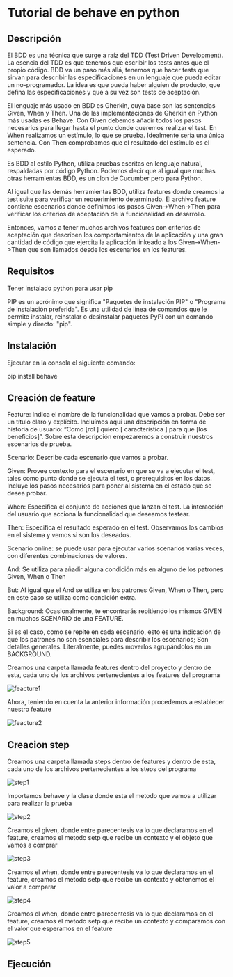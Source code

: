 #  Tutorial de behave en python

## Descripción

El BDD es una técnica que surge a raíz del TDD (Test Driven Development). La esencia del TDD es que tenemos que escribir los tests antes que el propio código. BDD va un paso más allá, tenemos que hacer tests que sirvan para describir las especificaciones en un lenguaje que pueda editar un no-programador. La idea es que pueda haber alguien de producto, que defina las especificaciones y que a su vez son tests de aceptación.

El lenguaje más usado en BDD es Gherkin, cuya base son las sentencias Given, When y Then. Una de las implementaciones de Gherkin en Python más usadas es Behave. Con Given debemos añadir todos los pasos necesarios para llegar hasta el punto donde queremos realizar el test. En When realizamos un estímulo, lo que se prueba. Idealmente sería una única sentencia. Con Then comprobamos que el resultado del estímulo es el esperado.

Es BDD al estilo Python, utiliza pruebas escritas en lenguaje natural, respaldadas por código Python. Podemos decir que al igual que muchas otras herramientas BDD, es un clon de Cucumber pero para Python.

Al igual que las demás herramientas BDD, utiliza features donde creamos la test suite para verificar un requerimiento determinado. El archivo feature contiene escenarios donde definimos los pasos Given->When->Then para verificar los criterios de aceptación de la funcionalidad en desarrollo.

Entonces, vamos a tener muchos archivos features con criterios de aceptación que describen los comportamientos de la aplicación y una gran cantidad de código que ejercita la aplicación linkeado a los Given->When->Then que son llamados desde los escenarios en los features.

## Requisitos

Tener instalado python para usar pip

PIP es un acrónimo que significa "Paquetes de instalación PIP" o "Programa de instalación preferida". Es una utilidad de línea de comandos que le permite instalar, reinstalar o desinstalar paquetes PyPI con un comando simple y directo: "pip".

## Instalación 

Ejecutar en la consola el siguiente comando:

pip install behave

## Creación de feature

Feature: Indica el nombre de la funcionalidad que vamos a probar. Debe ser un título claro y explícito. Incluímos aquí una descripción en forma de historia de usuario: “Como [rol ] quiero [ característica ] para que [los beneficios]”. Sobre esta descripción empezaremos a construir nuestros escenarios de prueba.

Scenario: Describe cada escenario que vamos a probar.

Given: Provee contexto para el escenario en que se va a ejecutar el test, tales como punto donde se ejecuta el test, o prerequisitos en los datos. Incluye los pasos necesarios para poner al sistema en el estado que se desea probar.

When: Especifica el conjunto de acciones que lanzan el test. La interacción del usuario que acciona la funcionalidad que deseamos testear.

Then: Especifica el resultado esperado en el test. Observamos los cambios en el sistema y vemos si son los deseados.

Scenario online: se puede usar para ejecutar varios scenarios varias veces, con diferentes combinaciones de valores.

And: Se utiliza para añadir alguna condición más en alguno de los patrones Given, When o Then

But: Al igual que el And se utiliza en los patrones Given, When o Then, pero en este caso se utiliza como condición extra.

Background: Ocasionalmente, te encontrarás repitiendo los mismos GIVEN en muchos SCENARIO de una FEATURE.

Si es el caso, como se repite en cada escenario, esto es una indicación de que los patrones no son esenciales para describir los escenarios; Son detalles generales. Literalmente, puedes moverlos agrupándolos en un BACKGROUND.



Creamos una carpeta llamada features dentro del proyecto y dentro de esta, cada uno de los archivos pertenecientes a los features del programa

![feacture1](https://user-images.githubusercontent.com/54810355/102298389-09730100-3f1f-11eb-8a90-9b038e608bdd.PNG)

Ahora, teniendo en cuenta la anterior información procedemos a establecer nuestro feature

![feacture2](https://user-images.githubusercontent.com/54810355/102298817-d5e4a680-3f1f-11eb-9eca-264f88782347.PNG)

## Creacion step

Creamos una carpeta llamada steps dentro de features y dentro de esta, cada uno de los archivos pertenecientes a los steps del programa

![step1](https://user-images.githubusercontent.com/54810355/102300040-20ffb900-3f22-11eb-9e97-e6dcff2a7515.PNG)

Importamos behave y la clase donde esta el metodo que vamos a utilizar para realizar la prueba

![step2](https://user-images.githubusercontent.com/54810355/102300041-21984f80-3f22-11eb-9a5a-025fec9dfb29.PNG)

Creamos el given, donde entre parecentesis va lo que declaramos en el feature, creamos el metodo setp que recibe un contexto y el objeto que vamos a comprar 

![step3](https://user-images.githubusercontent.com/54810355/102300042-21984f80-3f22-11eb-9671-f299d26f60e0.PNG)

Creamos el when, donde entre parecentesis va lo que declaramos en el feature, creamos el metodo setp que recibe un contexto y obtenemos el valor a comparar

![step4](https://user-images.githubusercontent.com/54810355/102300044-2230e600-3f22-11eb-8206-88db9f1d66e0.PNG)

Creamos el when, donde entre parecentesis va lo que declaramos en el feature, creamos el metodo setp que recibe un contexto y comparamos con el valor que esperamos en el feature

![step5](https://user-images.githubusercontent.com/54810355/102300046-2230e600-3f22-11eb-9afb-44e1ecc958c2.PNG)

## Ejecución
